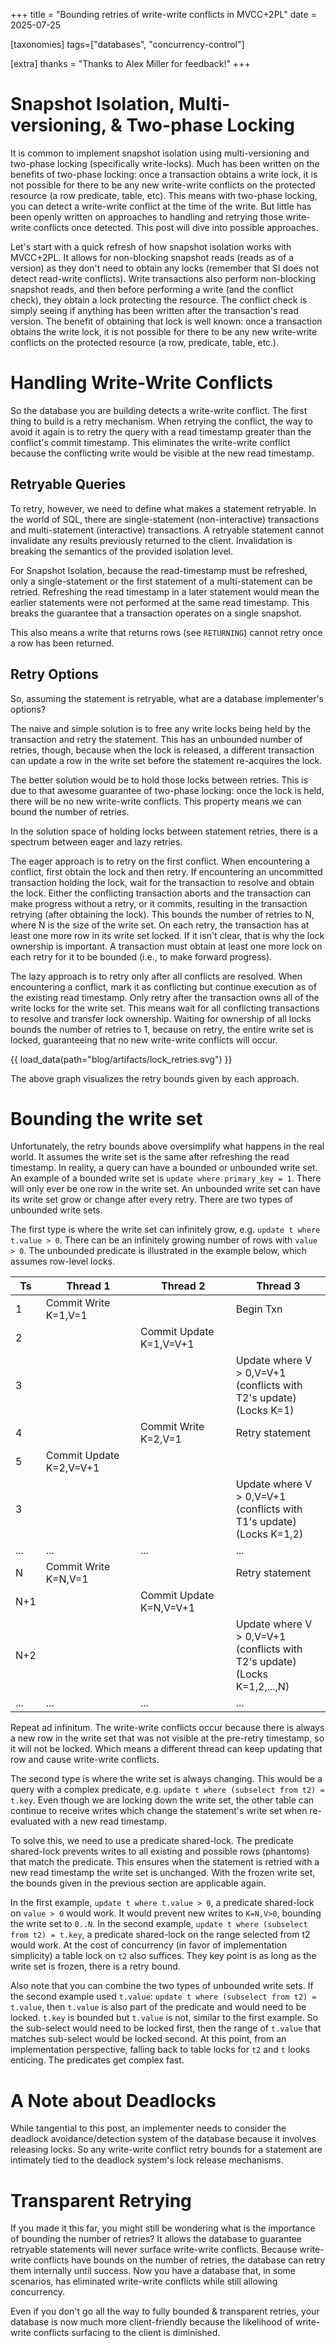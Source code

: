 +++
title = "Bounding retries of write-write conflicts in MVCC+2PL"
date = 2025-07-25

[taxonomies]
tags=["databases", "concurrency-control"]

[extra]
thanks = "Thanks to Alex Miller for feedback!"
+++

# Snapshot Isolation, Multi-versioning, & Two-phase Locking

It is common to implement snapshot isolation using multi-versioning and
two-phase locking (specifically write-locks). Much has been written on the
benefits of two-phase locking: once a transaction obtains a write lock, it is
not possible for there to be any new write-write conflicts on the protected
resource (a row predicate, table, etc). This means with two-phase locking, you
can detect a write-write conflict at the time of the write. But little has been
openly written on approaches to handling and retrying those write-write
conflicts once detected. This post will dive into possible approaches.

Let's start with a quick refresh of how snapshot isolation works with
MVCC+2PL. It allows for non-blocking snapshot reads (reads as of a version) as
they don't need to obtain any locks (remember that SI does not detect read-write
conflicts). Write transactions also perform non-blocking snapshot reads, and
then before performing a write (and the conflict check), they obtain a lock
protecting the resource. The conflict check is simply seeing if anything has
been written after the transaction's read version. The benefit of obtaining that
lock is well known: once a transaction obtains the write lock, it is not
possible for there to be any new write-write conflicts on the protected resource
(a row, predicate, table, etc.).

<!-- more -->

# Handling Write-Write Conflicts

So the database you are building detects a write-write conflict. The first thing
to build is a retry mechanism. When retrying the conflict, the way to avoid it
again is to retry the query with a read timestamp greater than the conflict's
commit timestamp. This eliminates the write-write conflict because the
conflicting write would be visible at the new read timestamp.

## Retryable Queries

To retry, however, we need to define what makes a statement retryable. In the
world of SQL, there are single-statement (non-interactive) transactions and
multi-statement (interactive) transactions. A retryable statement cannot
invalidate any results previously returned to the client. Invalidation is
breaking the semantics of the provided isolation level.

For Snapshot Isolation, because the read-timestamp must be refreshed, only a
single-statement or the first statement of a multi-statement can be
retried. Refreshing the read timestamp in a later statement would mean the
earlier statements were not performed at the same read timestamp. This breaks
the guarantee that a transaction operates on a single snapshot.

This also means a write that returns rows (see `RETURNING`) cannot retry once a
row has been returned.

## Retry Options

So, assuming the statement is retryable, what are a database implementer's
options?

The naive and simple solution is to free any write locks being held by the
transaction and retry the statement. This has an unbounded number of retries,
though, because when the lock is released, a different transaction can update a
row in the write set before the statement re-acquires the lock.

The better solution would be to hold those locks between retries. This is due to
that awesome guarantee of two-phase locking: once the lock is held, there will
be no new write-write conflicts. This property means we can bound the number of
retries.

In the solution space of holding locks between statement retries, there is a
spectrum between eager and lazy retries.

The eager approach is to retry on the first conflict. When encountering a
conflict, first obtain the lock and then retry. If encountering an uncommitted
transaction holding the lock, wait for the transaction to resolve and obtain the
lock. Either the conflicting transaction aborts and the transaction can make
progress without a retry, or it commits, resulting in the transaction retrying
(after obtaining the lock). This bounds the number of retries to N, where N is
the size of the write set. On each retry, the transaction has at least one more
row in its write set locked. If it isn't clear, that is why the lock ownership
is important. A transaction must obtain at least one more lock on each retry for
it to be bounded (i.e., to make forward progress).

The lazy approach is to retry only after all conflicts are resolved. When
encountering a conflict, mark it as conflicting but continue execution as of the
existing read timestamp. Only retry after the transaction owns all of the write
locks for the write set. This means wait for all conflicting transactions to
resolve and transfer lock ownership. Waiting for ownership of all locks bounds
the number of retries to 1, because on retry, the entire write set is locked,
guaranteeing that no new write-write conflicts will occur.

{{ load_data(path="blog/artifacts/lock_retries.svg") }}

The above graph visualizes the retry bounds given by each approach.

# Bounding the write set

Unfortunately, the retry bounds above oversimplify what happens in the real
world. It assumes the write set is the same after refreshing the read
timestamp. In reality, a query can have a bounded or unbounded write set. An
example of a bounded write set is `update where primary_key = 1`. There will
only ever be one row in the write set. An unbounded write set can have its write
set grow or change after every retry. There are two types of unbounded write
sets.

The first type is where the write set can infinitely grow, e.g. `update t where
t.value > 0`. There can be an infinitely growing number of rows with `value >
0`. The unbounded predicate is illustrated in the example below, which assumes
row-level locks.

<div class="table-wrapper">

| Ts  | Thread 1                | Thread 2                | Thread 3                                                                        |
|-----|-------------------------|-------------------------|---------------------------------------------------------------------------------|
| 1   | Commit Write K=1,V=1    |                         | Begin Txn                                                                       |
| 2   |                         | Commit Update K=1,V=V+1 |                                                                                 |
| 3   |                         |                         | Update where V > 0,V=V+1<br>(conflicts with T2's update)<br>(Locks K=1)         |
| 4   |                         | Commit Write K=2,V=1    | Retry statement                                                                 |
| 5   | Commit Update K=2,V=V+1 |                         |                                                                                 |
| 3   |                         |                         | Update where V > 0,V=V+1<br>(conflicts with T1's update)<br>(Locks K=1,2)       |
| ... | ...                     | ...                     | ...                                                                             |
| N   | Commit Write K=N,V=1    |                         | Retry statement                                                                 |
| N+1 |                         | Commit Update K=N,V=V+1 |                                                                                 |
| N+2 |                         |                         | Update where V > 0,V=V+1<br>(conflicts with T2's update)<br>(Locks K=1,2,...,N) |
| ... | ...                     | ...                     | ...                                                                             |

</div>

Repeat ad infinitum. The write-write conflicts occur because there is always a
new row in the write set that was not visible at the pre-retry timestamp, so it
will not be locked. Which means a different thread can keep updating that row
and cause write-write conflicts.

The second type is where the write set is always changing. This would be a query
with a complex predicate, e.g. `update t where (subselect from t2) =
t.key`. Even though we are locking down the write set, the other table can
continue to receive writes which change the statement's write set when
re-evaluated with a new read timestamp.

To solve this, we need to use a predicate shared-lock. The predicate shared-lock
prevents writes to all existing and possible rows (phantoms) that match the
predicate. This ensures when the statement is retried with a new read timestamp
the write set is unchanged. With the frozen write set, the bounds given in the
previous section are applicable again.

In the first example, `update t where t.value > 0`, a predicate shared-lock on
`value > 0` would work. It would prevent new writes to `K=N,V>0`, bounding the
write set to `0..N`. In the second example, `update t where (subselect from t2)
= t.key`, a predicate shared-lock on the range selected from t2 would work. At
the cost of concurrency (in favor of implementation simplicity) a table lock on
`t2` also suffices. They key point is as long as the write set is frozen, there
is a retry bound.

Also note that you can combine the two types of unbounded write sets. If the
second example used `t.value`: `update t where (subselect from t2) = t.value`,
then `t.value` is also part of the predicate and would need to be
locked. `t.key` is bounded but `t.value` is not, similar to the first
example. So the sub-select would need to be locked first, then the range of
`t.value` that matches sub-select would be locked second. At this point, from an
implementation perspective, falling back to table locks for `t2` and `t` looks
enticing. The predicates get complex fast.

# A Note about Deadlocks

While tangential to this post, an implementer needs to consider the deadlock
avoidance/detection system of the database because it involves releasing
locks. So any write-write conflict retry bounds for a statement are intimately
tied to the deadlock system's lock release mechanisms.

# Transparent Retrying

If you made it this far, you might still be wondering what is the importance of
bounding the number of retries?  It allows the database to guarantee retryable
statements will never surface write-write conflicts. Because write-write
conflicts have bounds on the number of retries, the database can retry them
internally until success. Now you have a database that, in some scenarios, has
eliminated write-write conflicts while still allowing concurrency.

Even if you don't go all the way to fully bounded & transparent retries, your
database is now much more client-friendly because the likelihood of write-write
conflicts surfacing to the client is diminished.
